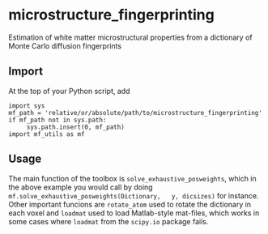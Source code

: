 # microstructure_fingerprinting
Estimation of white matter microstructural properties from a dictionary of Monte Carlo diffusion fingerprints

## Import
At the top of your Python script, add
```
import sys
mf_path = 'relative/or/absolute/path/to/microstructure_fingerprinting'
if mf_path not in sys.path:
     sys.path.insert(0, mf_path)
import mf_utils as mf
```

## Usage
The main function of the toolbox is ```solve_exhaustive_posweights```, which in the above example you would call by doing ```mf.solve_exhaustive_posweights(Dictionary,   y, dicsizes)``` for instance.
Other important funcions are ```rotate_atom``` used to rotate the dictionary in each voxel and ```loadmat``` used to load Matlab-style mat-files, which works in some cases where ```loadmat``` from the ```scipy.io``` package fails.
